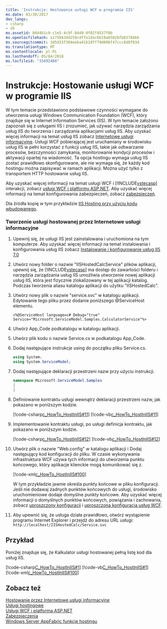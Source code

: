 ```yaml
---
title: 'Instrukcje: Hostowanie usługi WCF w programie IIS'
ms.date: 03/30/2017
dev_langs:
- csharp
- vb
ms.assetid: b044b1c9-c1e5-4c9f-84d8-0f02f4537f8b
ms.openlocfilehash: a1759434d259cdffe1dac6b19a6582bfb83784bb
ms.sourcegitcommit: 3d5d33f384eeba41b2dff79d096f47ccc8d8f03d
ms.translationtype: MT
ms.contentlocale: pl-PL
ms.lasthandoff: 05/04/2018
ms.locfileid: "33492488"
---
```

# <a name="how-to-host-a-wcf-service-in-iis"></a>Instrukcje: Hostowanie usługi WCF w programie IIS
W tym temacie przedstawiono podstawowe czynności wymagane do utworzenia usługi Windows Communication Foundation (WCF), który znajduje się w Internet Information Services (IIS). W tym temacie założono zapoznali się z usługami IIS i zrozumieć, jak używać narzędzia zarządzania usług IIS do tworzenia i zarządzania aplikacjami usług IIS. Aby uzyskać więcej informacji na temat usług IIS zobacz [Internetowe usługi informacyjne](http://go.microsoft.com/fwlink/?LinkId=132449). Usługi WCF pobierającej jest uruchamiany w środowisku usług IIS w pełni korzystać z funkcji usług IIS, takie jak odtwarzanie procesów, bezczynności zamykania, monitorowanie kondycji procesów i aktywacji opartej na wiadomość. Ta opcja hostingu wymaga usług IIS zostać prawidłowo skonfigurowane, ale nie wymaga się, że każdy kod hostingu można zapisywać w ramach aplikacji. Można użyć tylko z transportem HTTP hostowanie usług IIS.  
  
 Aby uzyskać więcej informacji na temat usługi WCF i [!INCLUDE[vstecasp](../../../../includes/vstecasp-md.md)] interakcji, zobacz [usługi WCF i platformy ASP.NET](../../../../docs/framework/wcf/feature-details/wcf-services-and-aspnet.md). Aby uzyskać więcej informacji na temat konfigurowania zabezpieczeń, zobacz [zabezpieczeń](../../../../docs/framework/wcf/feature-details/security.md).  
  
 Dla źródła kopię w tym przykładzie [IIS Hosting przy użyciu kodu wbudowanego](../../../../docs/framework/wcf/samples/iis-hosting-using-inline-code.md).  
  
### <a name="to-create-a-service-hosted-by-iis"></a>Tworzenie usługi hostowanej przez Internetowe usługi informacyjne  
  
1.  Upewnij się, że usługi IIS jest zainstalowana i uruchomiona na tym komputerze. Aby uzyskać więcej informacji na temat instalowania i konfigurowania usług IIS zobacz [Instalowanie i konfigurowanie usług IIS 7.0](http://go.microsoft.com/fwlink/?LinkID=132128)  
  
2.  Utwórz nowy folder o nazwie "IISHostedCalcService" plików aplikacji, upewnij się, że [!INCLUDE[vstecasp](../../../../includes/vstecasp-md.md)] ma dostęp do zawartości folderu i narzędzia zarządzania usług IIS umożliwia utworzenie nowej aplikacji usług IIS, która jest fizycznie zlokalizowany w tej aplikacji katalog. Podczas tworzenia aliasu katalogu aplikacji do użytku "IISHostedCalc".  
  
3.  Utwórz nowy plik o nazwie "service.svc" w katalogu aplikacji. Edytowanie tego pliku przez dodanie poniższego @ServiceHost elementu.  
  
    ```  
    <%@ServiceHost language=c# Debug="true" Service="Microsoft.ServiceModel.Samples.CalculatorService"%>  
    ```  
  
4.  Utwórz App_Code podkatalogu w katalogu aplikacji.  
  
5.  Utwórz plik kodu o nazwie Service.cs w podkatalogu App_Code.  
  
6.  Dodaj następujące instrukcje using do początku pliku Service.cs.  
  
    ```csharp  
    using System;  
    using System.ServiceModel;  
    ```  
  
7.  Dodaj następujące deklaracji przestrzeni nazw przy użyciu instrukcji.  
  
    ```csharp  
    namespace Microsoft.ServiceModel.Samples  
    {  
    }  
    ```  
  
8.  Definiowanie kontraktu usługi wewnątrz deklaracji przestrzeni nazw, jak pokazano w poniższym kodzie.  
  
     [!code-csharp[c_HowTo_HostInIIS#11](../../../../samples/snippets/csharp/VS_Snippets_CFX/c_howto_hostiniis/cs/source.cs#11)]
     [!code-vb[c_HowTo_HostInIIS#11](../../../../samples/snippets/visualbasic/VS_Snippets_CFX/c_howto_hostiniis/vb/source.vb#11)]  
  
9. Implementowanie kontraktu usługi, po usługi definicja kontraktu, jak pokazano w poniższym kodzie.  
  
     [!code-csharp[c_HowTo_HostInIIS#12](../../../../samples/snippets/csharp/VS_Snippets_CFX/c_howto_hostiniis/cs/source.cs#12)]
     [!code-vb[c_HowTo_HostInIIS#12](../../../../samples/snippets/visualbasic/VS_Snippets_CFX/c_howto_hostiniis/vb/source.vb#12)]  
  
10. Utwórz plik o nazwie "Web.config" w katalogu aplikacji i Dodaj następujący kod konfiguracji do pliku. W czasie wykonywania infrastruktura WCF używa tych informacji do utworzenia punktu końcowego, który aplikacje klienckie mogą komunikować się z.  
  
     [!code-xml[c_HowTo_HostInIIS#100](../../../../samples/snippets/csharp/VS_Snippets_CFX/c_howto_hostiniis/common/web.config#100)]      
  
     W tym przykładzie jawnie określa punkty końcowe w pliku konfiguracji. Jeśli nie dodawaj żadnych punktów końcowych do usługi, środowisko uruchomieniowe dodaje domyślne punkty końcowe. Aby uzyskać więcej informacji o domyślnych punktów końcowych, powiązania i zachowania, zobacz [uproszczony konfiguracji](../../../../docs/framework/wcf/simplified-configuration.md) i [uproszczona konfiguracja usług WCF](../../../../docs/framework/wcf/samples/simplified-configuration-for-wcf-services.md).  
  
11. Aby upewnić się, że usługa działa prawidłowo, otwórz wystąpienie programu Internet Explorer i przejdź do adresu URL usługi: `http://localhost/IISHostedCalc/Service.svc`  
  
## <a name="example"></a>Przykład  
 Poniżej znajduje się, że Kalkulator usługi hostowanej pełną listę kod dla usług IIS.  
  
 [!code-csharp[C_HowTo_HostInIIS#1](../../../../samples/snippets/csharp/VS_Snippets_CFX/c_howto_hostiniis/cs/source.cs#1)] 
 [!code-vb[C_HowTo_HostInIIS#1](../../../../samples/snippets/visualbasic/VS_Snippets_CFX/c_howto_hostiniis/vb/source.vb#1)] 
 [!code-xml[c_HowTo_HostInIIS#100](../../../../samples/snippets/csharp/VS_Snippets_CFX/c_howto_hostiniis/common/web.config#100)]  
  
## <a name="see-also"></a>Zobacz też  
 [Hostowanie przez Internetowe usługi informacyjne](../../../../docs/framework/wcf/feature-details/hosting-in-internet-information-services.md)  
 [Usługi hostingowe](../../../../docs/framework/wcf/hosting-services.md)  
 [Usługi WCF i platforma ASP.NET](../../../../docs/framework/wcf/feature-details/wcf-services-and-aspnet.md)  
 [Zabezpieczenia](../../../../docs/framework/wcf/feature-details/security.md)  
 [Windows Server AppFabric funkcje hostingu](http://go.microsoft.com/fwlink/?LinkId=201276)

